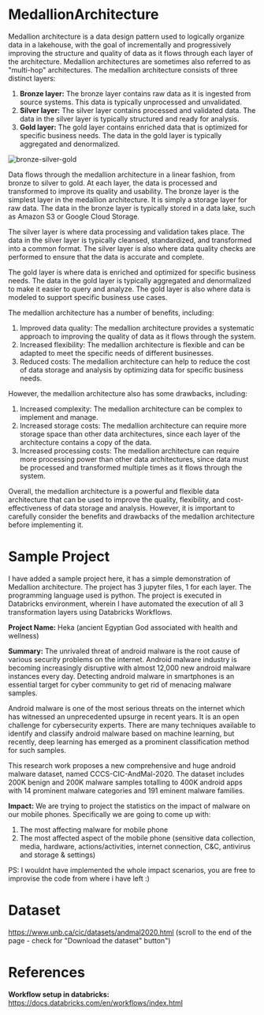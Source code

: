 # MedallionArchitecture
Medallion architecture is a data design pattern used to logically organize data in a lakehouse, with the goal of incrementally and progressively improving the structure and quality of data as it flows through each layer of the architecture. Medallion architectures are sometimes also referred to as "multi-hop" architectures.
The medallion architecture consists of three distinct layers:

1. **Bronze layer:** The bronze layer contains raw data as it is ingested from source systems. This data is typically unprocessed and unvalidated.
2. **Silver layer:** The silver layer contains processed and validated data. The data in the silver layer is typically structured and ready for analysis.
3. **Gold layer:** The gold layer contains enriched data that is optimized for specific business needs. The data in the gold layer is typically aggregated and denormalized.

![bronze-silver-gold](https://github.com/vinodtkn/MedallionArchitecture/assets/82138543/fb2e7768-7c89-4947-930d-7a5d91afecb7)

Data flows through the medallion architecture in a linear fashion, from bronze to silver to gold. At each layer, the data is processed and transformed to improve its quality and usability.
The bronze layer is the simplest layer in the medallion architecture. It is simply a storage layer for raw data. The data in the bronze layer is typically stored in a data lake, such as Amazon S3 or Google Cloud Storage.

The silver layer is where data processing and validation takes place. The data in the silver layer is typically cleansed, standardized, and transformed into a common format. The silver layer is also where data quality checks are performed to ensure that the data is accurate and complete.

The gold layer is where data is enriched and optimized for specific business needs. The data in the gold layer is typically aggregated and denormalized to make it easier to query and analyze. The gold layer is also where data is modeled to support specific business use cases.

The medallion architecture has a number of benefits, including:
1. Improved data quality: The medallion architecture provides a systematic approach to improving the quality of data as it flows through the system.
2. Increased flexibility: The medallion architecture is flexible and can be adapted to meet the specific needs of different businesses.
3. Reduced costs: The medallion architecture can help to reduce the cost of data storage and analysis by optimizing data for specific business needs.

However, the medallion architecture also has some drawbacks, including:
1. Increased complexity: The medallion architecture can be complex to implement and manage.
2. Increased storage costs: The medallion architecture can require more storage space than other data architectures, since each layer of the architecture contains a copy of the data.
3. Increased processing costs: The medallion architecture can require more processing power than other data architectures, since data must be processed and transformed multiple times as it flows through the system.

Overall, the medallion architecture is a powerful and flexible data architecture that can be used to improve the quality, flexibility, and cost-effectiveness of data storage and analysis. However, it is important to carefully consider the benefits and drawbacks of the medallion architecture before implementing it.

# Sample Project

I have added a sample project here, it has a simple  demonstration of Medallion architecture. The project has 3 jupyter files, 1 for each layer. The programming language used is python. The project is executed in Databricks environment, wherein I have automated the execution of all 3 transformation layers using Databricks Workflows. 

**Project Name:** Heka (ancient Egyptian God associated with health and wellness)

**Summary:** The unrivaled threat of android malware is the root cause of various security problems on the internet. Android malware industry is becoming increasingly disruptive with almost 12,000 new android malware instances every day. Detecting android malware in smartphones is an essential target for cyber community to get rid of menacing malware samples.

Android malware is one of the most serious threats on the internet which has witnessed an unprecedented upsurge in recent years. It is an open challenge for cybersecurity experts. There are many techniques available to identify and classify android malware based on machine learning, but recently, deep learning has emerged as a prominent classification method for such samples.

This research work proposes a new comprehensive and huge android malware dataset, named CCCS-CIC-AndMal-2020. The dataset includes 200K benign and 200K malware samples totalling to 400K android apps with 14 prominent malware categories and 191 eminent malware families.

**Impact:** We are trying to project the statistics on the impact of malware on our mobile phones. Specifically we are going to come up with:

1. The most affecting malware for mobile phone
2. The most affected aspect of the mobile phone (sensitive data collection, media, hardware, actions/activities, internet connection, C&C, antivirus and storage & settings)

PS: I wouldnt have implemented the whole impact scenarios, you are free to improvise the code from where i have left :)

# Dataset

https://www.unb.ca/cic/datasets/andmal2020.html (scroll to the end of the page - check for "Download the dataset" button") 

# References

**Workflow setup in databricks:** https://docs.databricks.com/en/workflows/index.html
